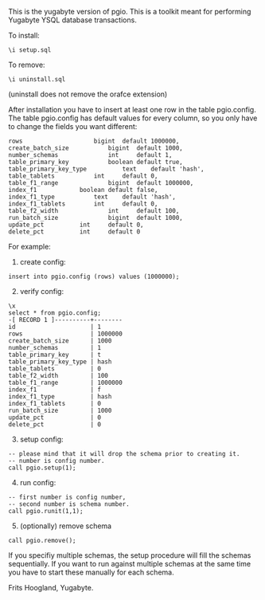 This is the yugabyte version of pgio.
This is a toolkit meant for performing Yugabyte YSQL database transactions.

To install:
```
\i setup.sql
```

To remove:
```
\i uninstall.sql
```
(uninstall does not remove the orafce extension)

After installation you have to insert at least one row in the table pgio.config.
The table pgio.config has default values for every column, so you only have to change the fields you want different:
```
rows 			        bigint  default 1000000,
create_batch_size 	        bigint  default 1000,
number_schemas		        int     default 1,
table_primary_key	    	boolean default true,
table_primary_key_type	    	text    default 'hash',
table_tablets			int     default 0,
table_f1_range		        bigint  default 1000000,
index_f1			boolean default false,
index_f1_type			text    default 'hash',
index_f1_tablets		int     default 0,
table_f2_width		        int     default 100,
run_batch_size		        bigint  default 1000,
update_pct			int     default 0,
delete_pct			int     default 0
```
For example:
1. create config:
```
insert into pgio.config (rows) values (1000000);
```
2. verify config:
```
\x
select * from pgio.config;
-[ RECORD 1 ]----------+--------
id                     | 1
rows                   | 1000000
create_batch_size      | 1000
number_schemas         | 1
table_primary_key      | t
table_primary_key_type | hash
table_tablets          | 0
table_f2_width         | 100
table_f1_range         | 1000000
index_f1               | f
index_f1_type          | hash
index_f1_tablets       | 0
run_batch_size         | 1000
update_pct             | 0
delete_pct             | 0
```
3. setup config: 
```
-- please mind that it will drop the schema prior to creating it.
-- number is config number.
call pgio.setup(1);
```
4. run config:
```
-- first number is config number,
-- second number is schema number.
call pgio.runit(1,1);
```
5. (optionally) remove schema
```
call pgio.remove();
```

If you specifiy multiple schemas, the setup procedure will fill the schemas sequentially.
If you want to run against multiple schemas at the same time you have to start these manually for each schema.

Frits Hoogland, Yugabyte.
